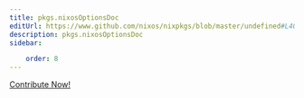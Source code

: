 ```yaml
---
title: pkgs.nixosOptionsDoc
editUrl: https://www.github.com/nixos/nixpkgs/blob/master/undefined#L40862C21
description: pkgs.nixosOptionsDoc
sidebar:

    order: 8
---
```


<a href="https://www.github.com/nixos/nixpkgs/blob/master/undefined#L40862C21">Contribute Now!</a>



